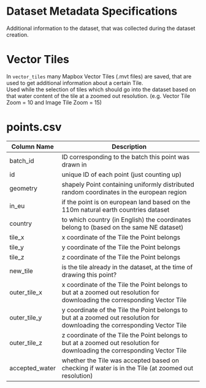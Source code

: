 # Dataset Metadata Specifications

Additional information to the dataset, that was collected during the dataset creation.

# Vector Tiles

In `vector_tiles` many Mapbox Vector Tiles (.mvt files) are saved, that are used to get additional information about a certain Tile.  
Used while the selection of tiles which should go into the dataset based on that water content of the tile at a zoomed out resolution. (e.g. Vector Tile Zoom = 10 and Image Tile Zoom = 15)

# points.csv

| Column Name | Description |
| ----------- | ----------- |
| batch_id | ID corresponding to the batch this point was drawn in |
| id | unique ID of each point (just counting up) |
| geometry | shapely Point containing uniformly distributed random coordinates in the european region |
| in_eu | if the point is on european land based on the 110m natural earth countries dataset |
| country | to which country (in English) the coordinates belong to (based on the same NE dataset) |
| tile_x | x coordinate of the Tile the Point belongs |
| tile_y | y coordinate of the Tile the Point belongs |
| tile_z | z coordinate of the Tile the Point belongs |
| new_tile | is the tile already in the dataset, at the time of drawing this point? |
| outer_tile_x | x coordinate of the Tile the Point belongs to but at a zoomed out resolution for downloading the corresponding Vector Tile |
| outer_tile_y | y coordinate of the Tile the Point belongs to but at a zoomed out resolution for downloading the corresponding Vector Tile |
| outer_tile_z | z coordinate of the Tile the Point belongs to but at a zoomed out resolution for downloading the corresponding Vector Tile |
| accepted_water | whether the Tile was accepted based on checking if water is in the Tile (at zoomed out resolution) |